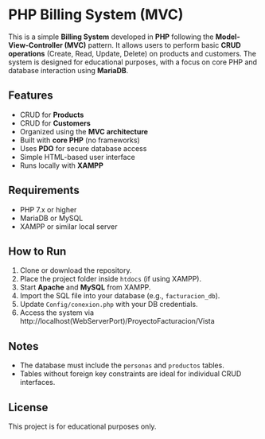 # PHP Billing System (MVC)

This is a simple **Billing System** developed in **PHP** following the **Model-View-Controller (MVC)** pattern. It allows users to perform basic **CRUD operations** (Create, Read, Update, Delete) on products and customers. The system is designed for educational purposes, with a focus on core PHP and database interaction using **MariaDB**.

##  Features

- CRUD for **Products**
- CRUD for **Customers**
- Organized using the **MVC architecture**
- Built with **core PHP** (no frameworks)
- Uses **PDO** for secure database access
- Simple HTML-based user interface
- Runs locally with **XAMPP**


## Requirements

- PHP 7.x or higher  
- MariaDB or MySQL  
- XAMPP or similar local server  

## How to Run

1. Clone or download the repository.
2. Place the project folder inside `htdocs` (if using XAMPP).
3. Start **Apache** and **MySQL** from XAMPP.
4. Import the SQL file into your database (e.g., `facturacion_db`).
5. Update `Config/conexion.php` with your DB credentials.
6. Access the system via http://localhost(WebServerPort)/ProyectoFacturacion/Vista

## Notes

- The database must include the `personas` and `productos` tables.
- Tables without foreign key constraints are ideal for individual CRUD interfaces.

## License

This project is for educational purposes only.


